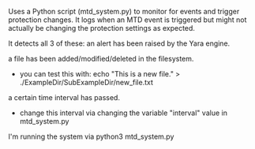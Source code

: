 Uses a Python script (mtd_system.py) to monitor for events and trigger protection changes.
It logs when an MTD event is triggered but might not actually be changing the protection settings as expected.

It detects all 3 of these:
an alert has been raised by the Yara engine.

a file has been added/modified/deleted in the filesystem.
* you can test this with: echo "This is a new file." > ./ExampleDir/SubExampleDir/new_file.txt

a certain time interval has passed.
* change this interval via changing the variable "interval" value in mtd_system.py


I'm running the system via python3 mtd_system.py
